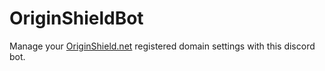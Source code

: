 # OriginShieldBot
Manage your [OriginShield.net](OriginShield.net) registered domain settings with this discord bot.
